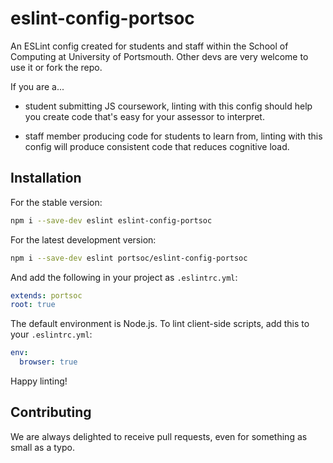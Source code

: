 # eslint-config-portsoc

An ESLint config created for students and staff within the School of Computing at University of Portsmouth.  Other devs are very welcome to use it or fork the repo.

If you are a...

* student submitting JS coursework, linting with this config should help you create code that's easy for your assessor to interpret.

* staff member producing code for students to learn from, linting with this config will produce consistent code that reduces cognitive load.


## Installation

For the stable version:

```sh
npm i --save-dev eslint eslint-config-portsoc
```

For the latest development version:

```sh
npm i --save-dev eslint portsoc/eslint-config-portsoc
```

And add the following in your project as `.eslintrc.yml`:

```yaml
extends: portsoc
root: true
```

The default environment is Node.js. To lint client-side scripts, add this to your `.eslintrc.yml`:

```yaml
env:
  browser: true
```

Happy linting!

## Contributing

We are always delighted to receive pull requests, even for something as small as a typo.
